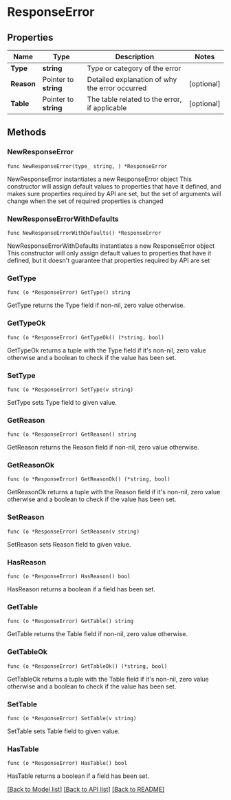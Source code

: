 # ResponseError

## Properties

Name | Type | Description | Notes
------------ | ------------- | ------------- | -------------
**Type** | **string** | Type or category of the error | 
**Reason** | Pointer to **string** | Detailed explanation of why the error occurred | [optional] 
**Table** | Pointer to **string** | The table related to the error, if applicable | [optional] 

## Methods

### NewResponseError

`func NewResponseError(type_ string, ) *ResponseError`

NewResponseError instantiates a new ResponseError object
This constructor will assign default values to properties that have it defined,
and makes sure properties required by API are set, but the set of arguments
will change when the set of required properties is changed

### NewResponseErrorWithDefaults

`func NewResponseErrorWithDefaults() *ResponseError`

NewResponseErrorWithDefaults instantiates a new ResponseError object
This constructor will only assign default values to properties that have it defined,
but it doesn't guarantee that properties required by API are set

### GetType

`func (o *ResponseError) GetType() string`

GetType returns the Type field if non-nil, zero value otherwise.

### GetTypeOk

`func (o *ResponseError) GetTypeOk() (*string, bool)`

GetTypeOk returns a tuple with the Type field if it's non-nil, zero value otherwise
and a boolean to check if the value has been set.

### SetType

`func (o *ResponseError) SetType(v string)`

SetType sets Type field to given value.


### GetReason

`func (o *ResponseError) GetReason() string`

GetReason returns the Reason field if non-nil, zero value otherwise.

### GetReasonOk

`func (o *ResponseError) GetReasonOk() (*string, bool)`

GetReasonOk returns a tuple with the Reason field if it's non-nil, zero value otherwise
and a boolean to check if the value has been set.

### SetReason

`func (o *ResponseError) SetReason(v string)`

SetReason sets Reason field to given value.

### HasReason

`func (o *ResponseError) HasReason() bool`

HasReason returns a boolean if a field has been set.

### GetTable

`func (o *ResponseError) GetTable() string`

GetTable returns the Table field if non-nil, zero value otherwise.

### GetTableOk

`func (o *ResponseError) GetTableOk() (*string, bool)`

GetTableOk returns a tuple with the Table field if it's non-nil, zero value otherwise
and a boolean to check if the value has been set.

### SetTable

`func (o *ResponseError) SetTable(v string)`

SetTable sets Table field to given value.

### HasTable

`func (o *ResponseError) HasTable() bool`

HasTable returns a boolean if a field has been set.


[[Back to Model list]](../README.md#documentation-for-models) [[Back to API list]](../README.md#documentation-for-api-endpoints) [[Back to README]](../README.md)



